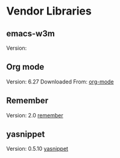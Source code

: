 # Vendor Libraries
## emacs-w3m
Version: 

## Org mode
Version: 6.27
Downloaded From:
[org-mode](http://orgmode.org/index.html#sec-3)

## Remember
Version: 2.0
[remember](https://gna.org/p/remember-el)

## yasnippet
Version: 0.5.10
[yasnippet](http://code.google.com/p/yasnippet/)
